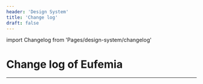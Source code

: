 ```yaml
---
header: 'Design System'
title: 'Change log'
draft: false
---
```


import Changelog from 'Pages/design-system/changelog'

# Change log of Eufemia

---

<Changelog />
